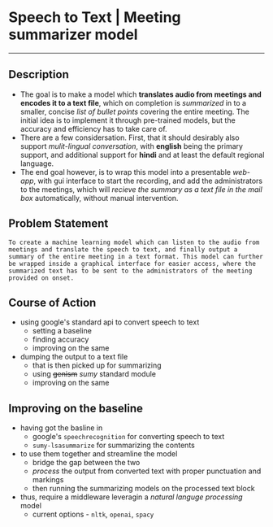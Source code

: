 # Speech to Text | Meeting summarizer model
---
## Description
* The goal is to make a model which **translates audio from meetings and encodes it to a text file**, which on completion is *summarized* in to a smaller, concise *list of bullet points* covering the entire meeting. The initial idea is to implement it through pre-trained models, but the accuracy and efficiency has to take care of.
* There are a few considersation. First, that it should desirably also support *mulit-lingual conversation*, with **english** being the primary support, and additional support for **hindi** and at least the default regional language.
* The end goal however, is to wrap this model into a presentable *web-app*, with gui interface to start the recording, and add the administrators to the meetings, which will *recieve the summary as a text file in the mail box* automatically, without manual intervention.

## Problem Statement
`To create a machine learning model which can listen to the audio from meetings and translate the speech to text, and finally output a summary of the entire meeting in a text format. This model can further be wrapped inside a graphical interface for easier access, where the summarized text has to be sent to the administrators of the meeting provided on onset.`

## Course of Action
* using google's standard api to convert speech to text
  * setting a baseline 
  * finding accuracy
  * improving on the same
* dumping the output to a text file
  * that is then picked up for summarizing
  * using ~~genism~~ *sumy* standard module 
  * improving on the same

## Improving on the baseline
* having got the basline in 
  * google's `speechrecognition` for converting speech to text
  * `sumy-lsasummarize` for summarizing the contents
* to use them together and streamline the model
  * bridge the gap between the two
  * *process* the output from converted text with proper punctuation and markings
  * then running the summarizing models on the processed text block
* thus, require a middleware leveragin a *natural languge processing* model
  * current options - `nltk`, `openai`, `spacy`
